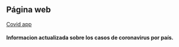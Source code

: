 
## Página web
[Covid app](https://chiararv.github.io/covid-info/index.html)
#### Informacion actualizada sobre los casos de coronavirus por país.
